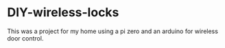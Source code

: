 # DIY-wireless-locks

This was a project for my home using a pi zero and an arduino for wireless door control.

